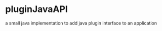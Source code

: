 pluginJavaAPI
=============

a small java implementation to add java plugin interface to an application
